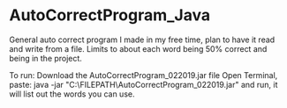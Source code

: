 # AutoCorrectProgram_Java
General auto correct program I made in my free time, plan to have it read and write from a file. Limits to about each word being 50% correct and being in the project.
 
 To run:
 Download the AutoCorrectProgram_022019.jar file
 Open Terminal, paste:
 java -jar "C:\FILEPATH\AutoCorrectProgram_022019.jar"
 and run, it will list out the words you can use.
 
